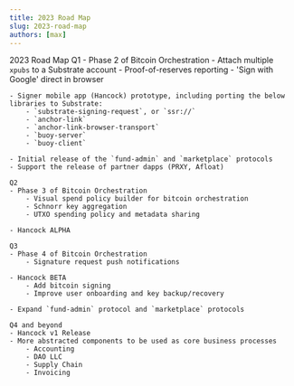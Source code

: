 ```yaml
---
title: 2023 Road Map
slug: 2023-road-map
authors: [max]
---
```

<head>
  <title>2023 Road Map</title>
  <meta charSet="utf-8" />
  <meta property="og:image" content="https://docs.hashed.network/img/networked-desk-cartoon.png" />
  <meta property="twitter:description" content="" />
  <meta property="og:description" content="" />
  <meta property="og:title" content="2023 Road Map" />
  <meta property="og:url" content="https://docs.hashed.network/blog/2023-road-map" />
</head>

2023 Road Map
    Q1 
    - Phase 2 of Bitcoin Orchestration
        - Attach multiple `xpubs` to a Substrate account
        - Proof-of-reserves reporting
        - 'Sign with Google' direct in browser 

    - Signer mobile app (Hancock) prototype, including porting the below libraries to Substrate:        
        - `substrate-signing-request`, or `ssr://`
        - `anchor-link` 
        - `anchor-link-browser-transport`
        - `buoy-server`
        - `buoy-client`

    - Initial release of the `fund-admin` and `marketplace` protocols 
    - Support the release of partner dapps (PRXY, Afloat)

    Q2
    - Phase 3 of Bitcoin Orchestration
        - Visual spend policy builder for bitcoin orchestration
        - Schnorr key aggregation
        - UTXO spending policy and metadata sharing

    - Hancock ALPHA
    
    Q3
    - Phase 4 of Bitcoin Orchestration
        - Signature request push notifications

    - Hancock BETA
        - Add bitcoin signing
        - Improve user onboarding and key backup/recovery

    - Expand `fund-admin` protocol and `marketplace` protocols

    Q4 and beyond
    - Hancock v1 Release
    - More abstracted components to be used as core business processes
        - Accounting
        - DAO LLC 
        - Supply Chain
        - Invoicing


